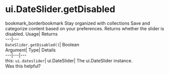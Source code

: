  
#  ui.DateSlider.getDisabled 
bookmark_borderbookmark Stay organized with collections  Save and categorize content based on your preferences.
Returns whether the slider is disabled. 
Usage| Returns  
---|---  
`DateSlider.getDisabled()`| Boolean  
Argument| Type| Details  
---|---|---  
this: `ui.dateslider`| ui.DateSlider| The ui.DateSlider instance.  
Was this helpful?

